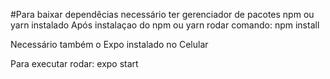 #Para baixar dependêcias necessário ter gerenciador de pacotes npm ou yarn instalado
Após instalaçao do npm ou yarn rodar comando: npm install

Necessário também o Expo instalado no Celular 

Para executar rodar: expo start


